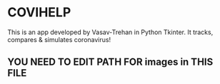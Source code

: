 # COVIHELP
This is an app developed by Vasav-Trehan in Python Tkinter. It tracks, compares &amp;  simulates coronavirus!

## YOU NEED TO EDIT PATH FOR images in THIS FILE
